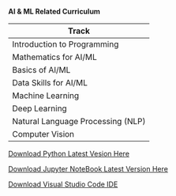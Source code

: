  <b>AI & ML Related Curriculum </b>


| Track      | 
| ----------- | 
| Introduction to Programming   | 
| Mathematics for AI/ML   | U
| Basics of AI/ML   | 
| Data Skills for AI/ML   | 
| Machine Learning   | 
| Deep Learning   | 
| Natural Language Processing (NLP)   |
| Computer Vision  | 

[Download Python Latest Vesion Here](https://www.python.org/downloads/release/python-3124/)

[Download Jupyter NoteBook Latest Version Here](https://jupyter.org/install)

[Download Visual Studio Code IDE](https://code.visualstudio.com/download)
